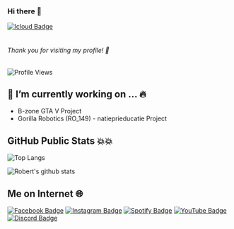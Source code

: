 ### Hi there :punch:
[![Icloud Badge](https://img.shields.io/badge/-robert.nitu02@icloud.com-7D7D7D?style=flat&logo=iCloud&logoColor=white)](mailto:robert.niut02@icloud.com "Connect via Email")
<br/><br/>
###### Thank you for visiting my profile! :raised_hands:
![Profile Views](https://komarev.com/ghpvc/?username=robertnitu02&color=blue)

## 🔭 I’m currently working on ... :fire: <br/>
   - B-zone GTA V Project
   - Gorilla Robotics (RO_149) - natieprieducatie Project
   
## GitHub Public Stats :boom::boom:

![Top Langs](https://github-readme-stats.vercel.app/api/top-langs/?username=robertnitu02&layout=compact)

![Robert's github stats](https://github-readme-stats.vercel.app/api?username=robertnitu02&show_icons=true&count_private=true&hide=issues,contribs)

## Me on Internet :globe_with_meridians:

[![Facebook Badge](https://img.shields.io/badge/-Facebook-3b5998?style=flat&logo=Facebook&logoColor=white)](https://www.facebook.com/robert.nitu02)
[![Instagram Badge](https://img.shields.io/badge/-Instagram-C13584?style=flat&logo=Instagram&logoColor=white)](https://www.instagram.com/robert.nitu02/)
[![Spotify Badge](https://img.shields.io/badge/-Spotify-1DB954?style=flat&logo=Spotify&logoColor=white)](https://open.spotify.com/user/212i6ytai3anzxfgtcn5wyawq?si=hJ2pYQOQQIasjvkvC9Pb6Q)
[![YouTube Badge](https://img.shields.io/badge/-YouTube-FF0000?style=flat&logo=YouTube&logoColor=white)](https://www.youtube.com/user/reddplaguementosan)
[![Discord Badge](https://img.shields.io/badge/-Mentosan_9798-3b5998?style=flat&logo=Discord&logoColor=white)](https://www.discord.com)
